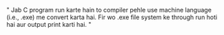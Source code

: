 "
    Jab C program run karte hain to compiler pehle use machine language (i.e., .exe) me convert karta hai.
    Fir wo .exe file system ke through run hoti hai aur output print karti hai.
"

